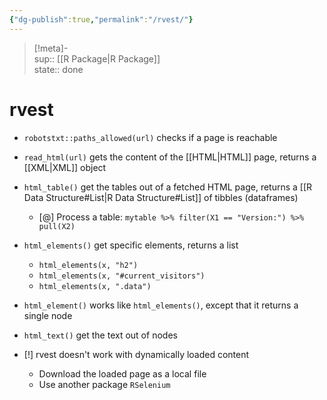 ```yaml
---
{"dg-publish":true,"permalink":"/rvest/"}
---
```


> [!meta]-  
sup:: [[R Package\|R Package]]  
state:: done  

# rvest

- `robotstxt::paths_allowed(url)` checks if a page is reachable
- `read_html(url)` gets the content of the [[HTML\|HTML]] page, returns a [[XML\|XML]] object
- `html_table()` get the tables out of a fetched HTML page, returns a [[R Data Structure#List\|R Data Structure#List]] of tibbles (dataframes)
    - [@] Process a table: `mytable %>% filter(X1 == "Version:") %>% pull(X2)`
- `html_elements()` get specific elements, returns a list
    - `html_elements(x, "h2")`
    - `html_elements(x, "#current_visitors")`
    - `html_elements(x, ".data")`
- `html_element()` works like `html_elements()`, except that it returns a single node
- `html_text()` get the text out of nodes

- [!] rvest doesn't work with dynamically loaded content
    - Download the loaded page as a local file
    - Use another package `RSelenium`
